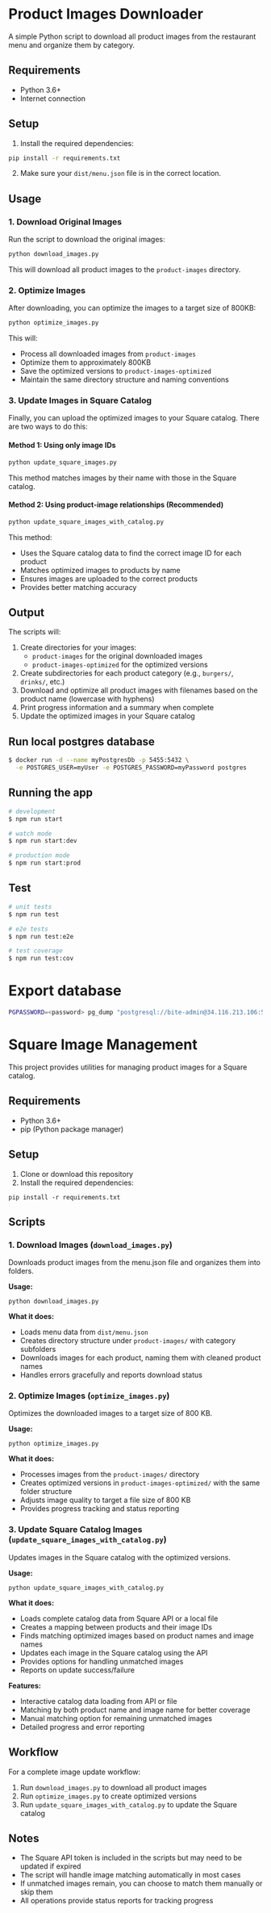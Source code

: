 # Product Images Downloader

A simple Python script to download all product images from the restaurant menu and organize them by category.

## Requirements

- Python 3.6+
- Internet connection

## Setup

1. Install the required dependencies:

```bash
pip install -r requirements.txt
```

2. Make sure your `dist/menu.json` file is in the correct location.

## Usage

### 1. Download Original Images

Run the script to download the original images:

```bash
python download_images.py
```

This will download all product images to the `product-images` directory.

### 2. Optimize Images

After downloading, you can optimize the images to a target size of 800KB:

```bash
python optimize_images.py
```

This will:
- Process all downloaded images from `product-images`
- Optimize them to approximately 800KB
- Save the optimized versions to `product-images-optimized`
- Maintain the same directory structure and naming conventions

### 3. Update Images in Square Catalog

Finally, you can upload the optimized images to your Square catalog. There are two ways to do this:

#### Method 1: Using only image IDs

```bash
python update_square_images.py
```

This method matches images by their name with those in the Square catalog.

#### Method 2: Using product-image relationships (Recommended)

```bash
python update_square_images_with_catalog.py
```

This method:
- Uses the Square catalog data to find the correct image ID for each product
- Matches optimized images to products by name
- Ensures images are uploaded to the correct products
- Provides better matching accuracy

## Output

The scripts will:

1. Create directories for your images:
   - `product-images` for the original downloaded images
   - `product-images-optimized` for the optimized versions
2. Create subdirectories for each product category (e.g., `burgers/`, `drinks/`, etc.)
3. Download and optimize all product images with filenames based on the product name (lowercase with hyphens)
4. Print progress information and a summary when complete
5. Update the optimized images in your Square catalog

## Run local postgres database

```bash
$ docker run -d --name myPostgresDb -p 5455:5432 \
  -e POSTGRES_USER=myUser -e POSTGRES_PASSWORD=myPassword postgres
```

## Running the app

```bash
# development
$ npm run start

# watch mode
$ npm run start:dev

# production mode
$ npm run start:prod
```

## Test

```bash
# unit tests
$ npm run test

# e2e tests
$ npm run test:e2e

# test coverage
$ npm run test:cov
```

# Export database
```bash
PGPASSWORD=<password> pg_dump "postgresql://bite-admin@34.116.213.106:5432/bhb-operations-postgresql" -F c -b -v -f <backup_file_name>.dump
```

# Square Image Management

This project provides utilities for managing product images for a Square catalog.

## Requirements

- Python 3.6+
- pip (Python package manager)

## Setup

1. Clone or download this repository
2. Install the required dependencies:

```
pip install -r requirements.txt
```

## Scripts

### 1. Download Images (`download_images.py`)

Downloads product images from the menu.json file and organizes them into folders.

**Usage:**
```
python download_images.py
```

**What it does:**
- Loads menu data from `dist/menu.json`
- Creates directory structure under `product-images/` with category subfolders
- Downloads images for each product, naming them with cleaned product names
- Handles errors gracefully and reports download status

### 2. Optimize Images (`optimize_images.py`)

Optimizes the downloaded images to a target size of 800 KB.

**Usage:**
```
python optimize_images.py
```

**What it does:**
- Processes images from the `product-images/` directory
- Creates optimized versions in `product-images-optimized/` with the same folder structure
- Adjusts image quality to target a file size of 800 KB
- Provides progress tracking and status reporting

### 3. Update Square Catalog Images (`update_square_images_with_catalog.py`)

Updates images in the Square catalog with the optimized versions.

**Usage:**
```
python update_square_images_with_catalog.py
```

**What it does:**
- Loads complete catalog data from Square API or a local file
- Creates a mapping between products and their image IDs
- Finds matching optimized images based on product names and image names
- Updates each image in the Square catalog using the API
- Provides options for handling unmatched images
- Reports on update success/failure

**Features:**
- Interactive catalog data loading from API or file
- Matching by both product name and image name for better coverage
- Manual matching option for remaining unmatched images
- Detailed progress and error reporting

## Workflow

For a complete image update workflow:

1. Run `download_images.py` to download all product images
2. Run `optimize_images.py` to create optimized versions
3. Run `update_square_images_with_catalog.py` to update the Square catalog

## Notes

- The Square API token is included in the scripts but may need to be updated if expired
- The script will handle image matching automatically in most cases
- If unmatched images remain, you can choose to match them manually or skip them
- All operations provide status reports for tracking progress
